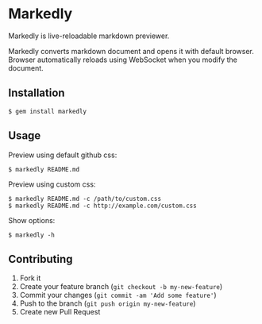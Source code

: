 # Markedly

Markedly is live-reloadable markdown previewer.

Markedly converts markdown document and opens it with default browser.
Browser automatically reloads using WebSocket when you modify the document.

## Installation

```
$ gem install markedly
```

## Usage

Preview using default github css:

```
$ markedly README.md
```

Preview using custom css:

```
$ markedly README.md -c /path/to/custom.css
$ markedly README.md -c http://example.com/custom.css
```

Show options:

```
$ markedly -h
```


## Contributing

1. Fork it
2. Create your feature branch (`git checkout -b my-new-feature`)
3. Commit your changes (`git commit -am 'Add some feature'`)
4. Push to the branch (`git push origin my-new-feature`)
5. Create new Pull Request
